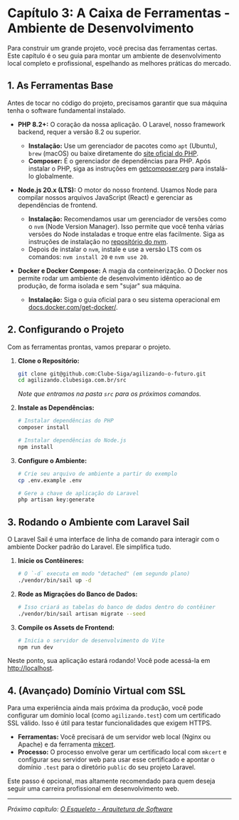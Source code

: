 # Capítulo 3: A Caixa de Ferramentas - Ambiente de Desenvolvimento

Para construir um grande projeto, você precisa das ferramentas certas. Este capítulo é o seu guia para montar um ambiente de desenvolvimento local completo e profissional, espelhando as melhores práticas do mercado.

## 1. As Ferramentas Base

Antes de tocar no código do projeto, precisamos garantir que sua máquina tenha o software fundamental instalado.

*   **PHP 8.2+:** O coração da nossa aplicação. O Laravel, nosso framework backend, requer a versão 8.2 ou superior.
    *   **Instalação:** Use um gerenciador de pacotes como `apt` (Ubuntu), `brew` (macOS) ou baixe diretamente do [site oficial do PHP](https://www.php.net/downloads.php).
    *   **Composer:** É o gerenciador de dependências para PHP. Após instalar o PHP, siga as instruções em [getcomposer.org](https://getcomposer.org/download/) para instalá-lo globalmente.

*   **Node.js 20.x (LTS):** O motor do nosso frontend. Usamos Node para compilar nossos arquivos JavaScript (React) e gerenciar as dependências de frontend.
    *   **Instalação:** Recomendamos usar um gerenciador de versões como o `nvm` (Node Version Manager). Isso permite que você tenha várias versões do Node instaladas e troque entre elas facilmente. Siga as instruções de instalação no [repositório do nvm](https://github.com/nvm-sh/nvm).
    *   Depois de instalar o `nvm`, instale e use a versão LTS com os comandos: `nvm install 20` e `nvm use 20`.

*   **Docker e Docker Compose:** A magia da conteinerização. O Docker nos permite rodar um ambiente de desenvolvimento idêntico ao de produção, de forma isolada e sem "sujar" sua máquina.
    *   **Instalação:** Siga o guia oficial para o seu sistema operacional em [docs.docker.com/get-docker/](https://docs.docker.com/get-docker/).

## 2. Configurando o Projeto

Com as ferramentas prontas, vamos preparar o projeto.

1.  **Clone o Repositório:**
    ```bash
    git clone git@github.com:Clube-Siga/agilizando-o-futuro.git
    cd agilizando.clubesiga.com.br/src
    ```
    *Note que entramos na pasta `src` para os próximos comandos.*

2.  **Instale as Dependências:**
    ```bash
    # Instalar dependências do PHP
    composer install

    # Instalar dependências do Node.js
    npm install
    ```

3.  **Configure o Ambiente:**
    ```bash
    # Crie seu arquivo de ambiente a partir do exemplo
    cp .env.example .env

    # Gere a chave de aplicação do Laravel
    php artisan key:generate
    ```

## 3. Rodando o Ambiente com Laravel Sail

O Laravel Sail é uma interface de linha de comando para interagir com o ambiente Docker padrão do Laravel. Ele simplifica tudo.

1.  **Inicie os Contêineres:**
    ```bash
    # O `-d` executa em modo "detached" (em segundo plano)
    ./vendor/bin/sail up -d
    ```

2.  **Rode as Migrações do Banco de Dados:**
    ```bash
    # Isso criará as tabelas do banco de dados dentro do contêiner
    ./vendor/bin/sail artisan migrate --seed
    ```

3.  **Compile os Assets de Frontend:**
    ```bash
    # Inicia o servidor de desenvolvimento do Vite
    npm run dev
    ```

Neste ponto, sua aplicação estará rodando! Você pode acessá-la em [http://localhost](http://localhost).

## 4. (Avançado) Domínio Virtual com SSL

Para uma experiência ainda mais próxima da produção, você pode configurar um domínio local (como `agilizando.test`) com um certificado SSL válido. Isso é útil para testar funcionalidades que exigem HTTPS.

*   **Ferramentas:** Você precisará de um servidor web local (Nginx ou Apache) e da ferramenta [mkcert](https://github.com/FiloSottile/mkcert).
*   **Processo:** O processo envolve gerar um certificado local com `mkcert` e configurar seu servidor web para usar esse certificado e apontar o domínio `.test` para o diretório `public` do seu projeto Laravel.

Este passo é opcional, mas altamente recomendado para quem deseja seguir uma carreira profissional em desenvolvimento web.

---

*Próximo capítulo: [O Esqueleto - Arquitetura de Software](./03-arquitetura-de-software.md)*
